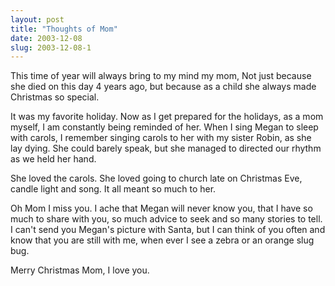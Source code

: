 ```yaml
---
layout: post
title: "Thoughts of Mom"
date: 2003-12-08
slug: 2003-12-08-1
---
```


This time of year will always bring to my mind my mom, Not just because she died on this day 4 years ago, but because as a child she always made Christmas so special.  

It was my favorite holiday. Now as I get prepared for the holidays, as a mom myself, I am constantly being reminded of her.  When  I sing Megan to sleep with carols, I remember singing carols to her with my sister Robin, as she lay dying.  She could barely speak, but she managed to directed our rhythm as we held her hand.  

 She loved the carols.  She loved going to church late on Christmas Eve, candle light and song.  It all meant so much to her.  

Oh Mom I miss you.  I ache that Megan will never know you, that I have so much to share with you, so much advice to seek and so many stories to tell.  I can&apos;t send you Megan&apos;s picture with Santa, but I can think of you often and know that you are still with me, when ever I see a zebra or an orange slug bug.  

Merry Christmas Mom, I love you.
